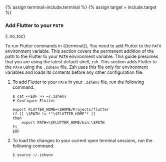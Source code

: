 {% assign terminal=include.terminal %}
{% assign target = include.target %}

### Add Flutter to your `PATH`
{:.no_toc}

To run Flutter commands in {{terminal}},
You need to add Flutter to the `PATH` environment variable.
This section covers the permanent addition of the path to the
Flutter to your `PATH` environment variable.
This guide presumes that you are using the latest default shell, `zsh`.
This section adds Flutter to the `PATH` using the `.zshenv` file.
Zsh uses this file only for environment variables and loads its
contents before any other configuration file.

1. To add Flutter to your `PATH` in your `.zshenv` file,
   run the following command.

    ```terminal
    $ cat <<EOF >> ~/.zshenv
    # Configure Flutter

    export FLUTTER_HOME=\$HOME/Projects/flutter
    if [[ \$PATH != *"\$FLUTTER_HOME"* ]]
    then
        export PATH=\$FLUTTER_HOME/bin:\$PATH
    fi
    EOF
    ```

1. To load the changes to your current open terminal sessions,
   run the following command.

    ```terminal
    $ source ~/.zshenv
    ```

[zsh-mac]: https://support.apple.com/en-us/102360
[brew]: https://brew.sh/
